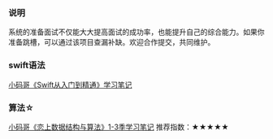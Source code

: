 ### 说明
系统的准备面试不仅能大大提高面试的成功率，也能提升自己的综合能力。如果你准备跳槽，可以通过该项目查漏补缺。欢迎合作提交，共同维护。

### swift语法
[小码哥《Swift从入门到精通》学习笔记](https://www.cnblogs.com/tzsh1007/category/1511704.html)

### 算法☆
[小码哥《恋上数据结构与算法》1-3季学习笔记](https://github.com/rogertan30/Love-Leetcode)     推荐指数：★★★★★
